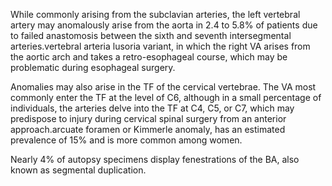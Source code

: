 While commonly arising from the subclavian arteries, the left vertebral artery may anomalously arise from the aorta in 2.4 to 5.8% of patients due to failed anastomosis between the sixth and seventh intersegmental arteries.vertebral arteria lusoria variant, in which the right VA arises from the aortic arch and takes a retro-esophageal course, which may be problematic during esophageal surgery.

Anomalies may also arise in the TF of the cervical vertebrae. The VA most commonly enter the TF at the level of C6, although in a small percentage of individuals, the arteries delve into the TF at C4, C5, or C7, which may predispose to injury during cervical spinal surgery from an anterior approach.arcuate foramen or Kimmerle anomaly, has an estimated prevalence of 15% and is more common among women.

Nearly 4% of autopsy specimens display fenestrations of the BA, also known as segmental duplication.